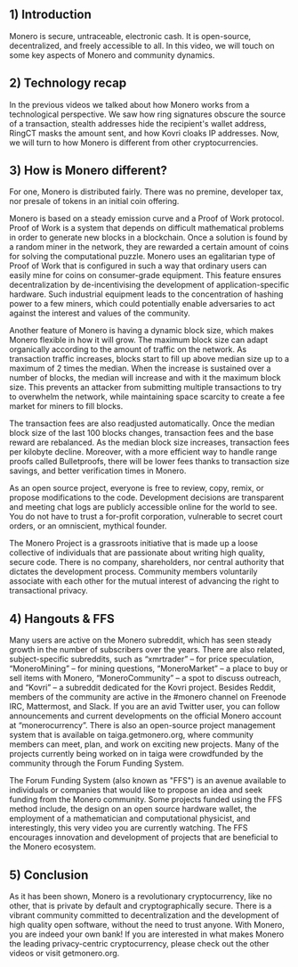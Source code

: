 ## 1) Introduction

Monero is secure, untraceable, electronic cash. It is open-source, decentralized, and freely accessible to all. In this video, we will touch on some key aspects of Monero and community dynamics.

## 2) Technology recap

In the previous videos we talked about how Monero works from a technological perspective.
We saw how ring signatures obscure the source of a transaction, stealth addresses hide the recipient's wallet address, RingCT masks the amount sent, and how Kovri cloaks IP addresses.
Now, we will turn to how Monero is different from other cryptocurrencies.

## 3) How is Monero different?

For one, Monero is distributed fairly.
There was no premine, developer tax, nor presale of tokens in an initial coin offering.

Monero is based on a steady emission curve and a Proof of Work protocol.
Proof of Work is a system that depends on difficult mathematical problems in order to generate new blocks in a blockchain. 
Once a solution is found by a random miner in the network, they are rewarded a certain amount of coins for solving the computational puzzle.
Monero uses an egalitarian type of Proof of Work that is configured in such a way that ordinary users can easily mine for coins on consumer-grade equipment.
This feature ensures decentralization by de-incentivising the development of application-specific hardware.
Such industrial equipment leads to the concentration of hashing power to a few miners, which could potentially enable adversaries to act against the interest and values of the community.

Another feature of Monero is having a dynamic block size, which makes Monero flexible in how it will grow.
The maximum block size can adapt organically according to the amount of traffic on the network.
As transaction traffic increases, blocks start to fill up above median size up to a maximum of 2 times the median. 
When the increase is sustained over a number of blocks, the median will increase and with it the maximum block size.
This prevents an attacker from submitting multiple transactions to try to overwhelm the network, while maintaining space scarcity to create a fee market for miners to fill blocks.

The transaction fees are also readjusted automatically. 
Once the median block size of the last 100 blocks changes, transaction fees and the base reward are rebalanced. 
As the median block size increases, transaction fees per kilobyte decline. 
Moreover, with a more efficient way to handle range proofs called Bulletproofs, there will be lower fees thanks to transaction size savings, and better verification times in Monero.

As an open source project, everyone is free to review, copy, remix, or propose modifications to the code.
Development decisions are transparent and meeting chat logs are publicly accessible online for the world to see.
You do not have to trust a for-profit corporation, vulnerable to secret court orders, or an omniscient, mythical founder.

The Monero Project is a grassroots initiative that is made up a loose collective of individuals that are passionate about writing high quality, secure code.
There is no company, shareholders, nor central authority that dictates the development process.
Community members voluntarily associate with each other for the mutual interest of advancing the right to transactional privacy.

## 4) Hangouts & FFS

Many users are active on the Monero subreddit, which has seen steady growth in the number of subscribers over the years.
There are also related, subject-specific subreddits, such as “xmrtrader” – for price speculation, “MoneroMining” – for mining questions, “MoneroMarket” –  a place to buy or sell items with Monero, “MoneroCommunity” – a spot to discuss outreach, and “Kovri” – a subreddit dedicated for the Kovri project.
Besides Reddit, members of the community are active in the #monero channel on Freenode IRC, Mattermost, and Slack.
If you are an avid Twitter user, you can follow announcements and current developments on the official Monero account at “monerocurrency”.
There is also an open-source project management system that is available on taiga.getmonero.org, where community members can meet, plan, and work on exciting new projects.
Many of the projects currently being worked on in taiga were crowdfunded by the community through the Forum Funding System.

The Forum Funding System (also known as "FFS") is an avenue available to individuals or companies that would like to propose an idea and seek funding from the Monero community.
Some projects funded using the FFS method include, the design on an open source hardware wallet, the employment of a mathematician and computational physicist, and interestingly, this very video you are currently watching.
The FFS encourages innovation and development of projects that are beneficial to the Monero ecosystem.

## 5) Conclusion

As it has been shown, Monero is a revolutionary cryptocurrency, like no other, that is private by default and cryptographically secure.
There is a vibrant community committed to decentralization and the development of high quality open software, without the need to trust anyone.
With Monero, you are indeed your own bank!
If you are interested in what makes Monero the leading privacy-centric cryptocurrency, please check out the other videos or visit getmonero.org.
